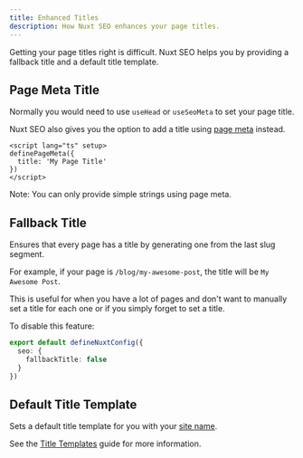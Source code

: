 ```yaml
---
title: Enhanced Titles
description: How Nuxt SEO enhances your page titles.
---
```


Getting your page titles right is difficult. Nuxt SEO helps you by providing a fallback title and a default title template.

## Page Meta Title

Normally you would need to use `useHead` or `useSeoMeta` to set your page title.

Nuxt SEO also gives you the option to add a title using [page meta](https://nuxt.com/docs/api/utils/define-page-meta) instead.

```vue [pages/index.vue]
<script lang="ts" setup>
definePageMeta({
  title: 'My Page Title'
})
</script>
```

Note: You can only provide simple strings using page meta.

## Fallback Title

Ensures that every page has a title by generating one from the last slug segment.

For example, if your page is `/blog/my-awesome-post`, the title will be `My Awesome Post`.

This is useful for when you have a lot of pages and don't want to manually set a title for each one
or if you simply forget to set a title.

To disable this feature:

```ts [nuxt.config.ts]
export default defineNuxtConfig({
  seo: {
    fallbackTitle: false
  }
})
```

## Default Title Template

Sets a default title template for you with your [site name](/site-config/guides/setting-site-config).

See the [Title Templates](/nuxt-seo/guides/title-templates) guide for more information.
